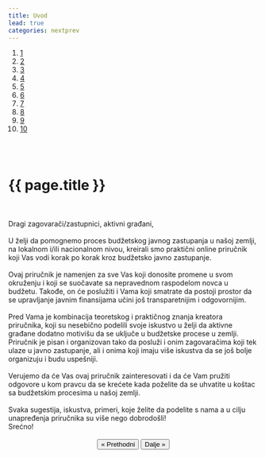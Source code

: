 ```yaml
---
title: Uvod
lead: true
categories: nextprev
---
```

<link rel="stylesheet" href="//netdna.bootstrapcdn.com/twitter-bootstrap/2.3.2/css/bootstrap-combined.min.css">
<script src="//netdna.bootstrapcdn.com/twitter-bootstrap/2.3.2/js/bootstrap.min.js"></script>
<script type="text/javascript">
    $(document).ready(function(){
        $(".add-tooltip").tooltip();
    });
</script>
<ol class="progtrckr" data-progtrckr-steps="10">
    <a href="{{site.baseurl}}/stranice/uvod/" class="add-tooltip"  data-toggle="tooltip" data-placement="bottom" class="red-tooltip" data-original-title="Uvod" >
    <li class="progtrckr-done">1 </li> </a>
    <a href="{{site.baseurl}}/stranice/definisanje-budzetskog-zastupanja-i-uloga-civilnog-drustva/" class="add-tooltip"  data-toggle="tooltip" data-placement="bottom" class="red-tooltip" data-original-title="Definisanje budžetskog zastupanja i uloga civilnog društva">
    <li class="progtrckr-todo">2 </li> </a>
    <a href="{{site.baseurl}}/stranice/definicije-osnovnih-pojmova/"  class="add-tooltip"  data-toggle="tooltip" data-placement="bottom" class="red-tooltip" data-original-title="Definicije osnonih pojmova">
    <li class="progtrckr-todo">3 </li> </a>
    <a href="{{site.baseurl}}/stranice/institucionalni-okvir-i-nadleznosti-lokalne-samouprave/" class="add-tooltip"  data-toggle="tooltip" data-placement="bottom" class="red-tooltip" data-original-title="Institucionalni okvir i nadležnosti lokalne samouprave">
    <li class="progtrckr-todo">4 </li> </a>
    <a href="{{site.baseurl}}/stranice/analiza-budzeta/" class="add-tooltip"  data-toggle="tooltip" data-placement="bottom" class="red-tooltip" data-original-title="Analiza Budgžeta">
    <li class="progtrckr-todo">5 </li> </a>
    <a href="{{site.baseurl}}/stranice/kako-izabrati-problem/" class="add-tooltip"  data-toggle="tooltip" data-placement="bottom" class="red-tooltip" data-original-title="Kako izabrati problem">
    <li class="progtrckr-todo">6 </li> </a>
    <a href="{{site.baseurl}}/stranice/analiza-aktera/" class="add-tooltip"  data-toggle="tooltip" data-placement="bottom" class="red-tooltip" data-original-title="Analiza aktera">
    <li class="progtrckr-todo">7 </li> </a>
    <a href="{{site.baseurl}}/stranice/2-pretpostavke-i-6-hipoteza-budzetskog-zagovaranja/" class="add-tooltip"  data-toggle="tooltip" data-placement="bottom" class="red-tooltip" data-original-title="2 pretpostavke i 6 hipoteza budžetskog zagovaranja">
    <li class="progtrckr-todo">8 </li> </a>
    <a href="{{site.baseurl}}/stranice/izgradnja-baze-za-budzetsko-zagovaranje/" class="add-tooltip"  data-toggle="tooltip" data-placement="bottom" class="red-tooltip" data-original-title="Izgradnja baze za budžetsko zagovaranje">
    <li class="progtrckr-todo">9</li> </a>
    <a href="{{site.baseurl}}/stranice/kampanja/" class="add-tooltip"  data-toggle="tooltip" data-placement="bottom" class="red-tooltip" data-original-title="Kampanja">
    <li class="progtrckr-todo">10</li> </a>
</ol>
<br/><br/>

<h1 class="post-title">{{ page.title }}</h1>

<br/>
<div class="justify">
<br/>
Dragi zagovarači/zastupnici, aktivni građani,
<br/><br/> 
U želji da pomognemo proces budžetskog javnog zastupanja u našoj zemlji, na lokalnom i/ili nacionalnom nivou, kreirali smo praktični online priručnik koji Vas vodi korak po korak kroz budžetsko javno zastupanje.
 <br/><br/> 
Ovaj priručnik je namenjen za sve Vas koji donosite promene u svom okruženju i koji se suočavate sa nepravednom raspodelom novca u budžetu. Takođe, on će poslužiti i Vama koji smatrate da postoji prostor da se upravljanje javnim finansijama učini još transparetnijim i odgovornijim.
 <br/><br/> 
Pred Vama je kombinacija teoretskog i praktičnog znanja kreatora priručnika, koji su nesebično podelili svoje iskustvo u želji da aktivne građane dodatno motivišu da se uključe u budžetske procese u zemlji. Priručnik je pisan i organizovan tako da posluži i onim zagovaračima koji tek ulaze u javno zastupanje, ali i onima koji imaju više iskustva da se još bolje organizuju i budu uspešniji.  
 <br/><br/> 
Verujemo da će Vas ovaj priručnik zainteresovati i da će Vam pružiti odgovore u kom pravcu da se krećete kada poželite da se uhvatite u koštac sa budžetskim procesima u našoj zemlji.
 <br/><br/> 
Svaka sugestija, iskustva, primeri, koje želite da podelite s nama a u cilju unapređenja priručnika su više nego dobrodošli!  <br/>
Srećno! <br/><br/> 
</div>

<div align="center">
    <button id="prev"> « Prethodni</button>
    <button id="next">Dalje » </button> 
</div>

